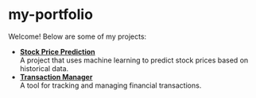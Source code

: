 # my-portfolio
Welcome! Below are some of my projects:

- **[Stock Price Prediction](https://github.com/dielozmor/stock-price-prediction)**  
  A project that uses machine learning to predict stock prices based on historical data.
- **[Transaction Manager](https://github.com/dielozmor/transaction-manager)**  
  A tool for tracking and managing financial transactions.
